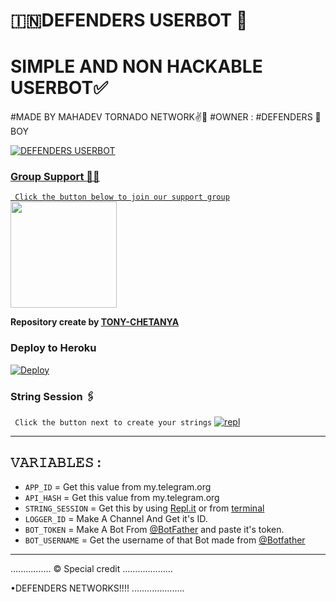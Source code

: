# 🇮🇳DEFENDERS USERBOT 💝
# SIMPLE AND NON HACKABLE USERBOT✅
#MADE BY MAHADEV TORNADO NETWORK✌💖
#OWNER : #DEFENDERS 👦 BOY

<p align="center">
  <a href="https://github.com/THETORNADOTEAM/DEFENDERS-USERBOT">
    


![DEFENDERS USERBOT](https://telegra.ph/file/1ee1b34e89f8a4677aeac.jpg)

### Group Support 💖💖
`
Click the button below to join our support group`
   <a href="https://t.me/DEFENDERS_CHAT"><img src="https://img.shields.io/badge/Grup%20Support%3F-DEFENDERS-red?&style=flat-square?&logo=telegram" width=170px></a></p>

__Repository create by [TONY-CHETANYA](TONY_LOGIC_EXPERT)__




### Deploy to Heroku

[![Deploy](https://telegra.ph/file/e7a1f82cf593d2a6d79e8.jpg)](https://heroku.com/deploy?template=https://github.com/THETORNADOTEAM/DEFENDERS-USERBOT)

### String Session 🖇
`
Click the button next to create your strings`
[![repl](https://telegra.ph/file/623446b4c3571f05b9dc2.jpg)](https://replit.com/@GENIUSYOUTUBER/MAHADEV-TORNADO-R3PL?v=1)
    
------------------------------------------------
## 𝚅𝙰𝚁𝙸𝙰𝙱𝙻𝙴𝚂 :

- `APP_ID`  =  Get this value from my.telegram.org
- `API_HASH`  =  Get this value from my.telegram.org
- `STRING_SESSION`  =  Get this by using [Repl.it](#Repl) or from [terminal](#Terminal)
- `LOGGER_ID`  =  Make A Channel And Get it's ID.
- `BOT_TOKEN`  =  Make A Bot From [@BotFather](https://t.me/botfather) and paste it's token.
- `BOT_USERNAME`  =  Get the username of that Bot made from [@Botfather](https://t.me/botfather)
------------

................
© Special credit
....................


•DEFENDERS NETWORKS!!!!
.....................
